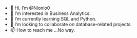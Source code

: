 - 👋 Hi, I’m @Nionio0
- 👀 I’m interested in Business Analytics.
- 🌱 I’m currently learning SQL and Python.
- 💞️ I’m looking to collaborate on database-related projects.
- 📫 How to reach me ...No way.

<!---
Nionio0/Nionio0 is a ✨ special ✨ repository because its `README.md` (this file) appears on your GitHub profile.
You can click the Preview link to take a look at your changes.
--->
